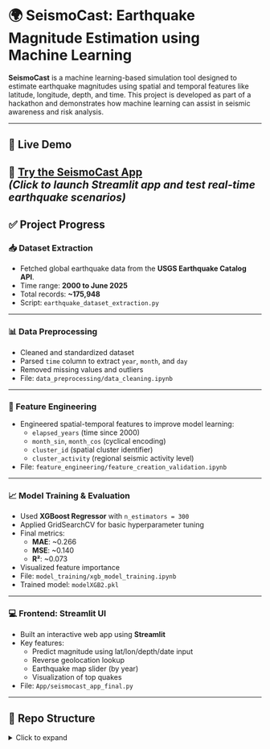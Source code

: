 # 🌍 SeismoCast: Earthquake Magnitude Estimation using Machine Learning

**SeismoCast** is a machine learning-based simulation tool designed to estimate earthquake magnitudes using spatial and temporal features like latitude, longitude, depth, and time. This project is developed as part of a hackathon and demonstrates how machine learning can assist in seismic awareness and risk analysis.

---

## 🚀 Live Demo

🔗 [Try the SeismoCast App](https://techrx-seismocast-deployed.streamlit.app/)  
*(Click to launch Streamlit app and test real-time earthquake scenarios)*
---

## ✅ Project Progress

### 📥 Dataset Extraction
- Fetched global earthquake data from the **USGS Earthquake Catalog API**.
- Time range: **2000 to June 2025**
- Total records: **~175,948**
- Script: `earthquake_dataset_extraction.py`

---

### 📊 Data Preprocessing
- Cleaned and standardized dataset
- Parsed `time` column to extract `year`, `month`, and `day`
- Removed missing values and outliers
- File: `data_preprocessing/data_cleaning.ipynb`

---

### 🧠 Feature Engineering
- Engineered spatial-temporal features to improve model learning:
  - `elapsed_years` (time since 2000)
  - `month_sin`, `month_cos` (cyclical encoding)
  - `cluster_id` (spatial cluster identifier)
  - `cluster_activity` (regional seismic activity level)
- File: `feature_engineering/feature_creation_validation.ipynb`

---

### 📈 Model Training & Evaluation
- Used **XGBoost Regressor** with `n_estimators = 300`
- Applied GridSearchCV for basic hyperparameter tuning
- Final metrics:
  - **MAE**: ~0.266  
  - **MSE**: ~0.140  
  - **R²**: ~0.073
- Visualized feature importance
- File: `model_training/xgb_model_training.ipynb`
- Trained model: `modelXGB2.pkl`

---

### 💻 Frontend: Streamlit UI
- Built an interactive web app using **Streamlit**
- Key features:
  - Predict magnitude using lat/lon/depth/date input
  - Reverse geolocation lookup
  - Earthquake map slider (by year)
  - Visualization of top quakes
- File: `App/seismocast_app_final.py`

---

## 📁 Repo Structure
<details>
<summary>Click to expand</summary>

<br>

```text
SeismoCast/
├── Data_Preprocessing/
│   └── data_cleaning_eda.ipynb                # Initial EDA and data cleaning
│
├── Feature_Engineering/
│   └── feature_creation_validation.ipynb      # Feature derivation and correlation validation
│
├── dataset/
│   └── usgs_earthquake_data_2000_2025.csv     # Fetched USGS dataset
│
├── scripts/
│   └── earthquake_dataset_extraction.py       # Script for USGS API data fetching
|
├── Model_Building/
│   └── Model_Training.py
│
├── app/
│   ├── seismocast_app.py
│   ├── modelXGB_final.pkl
│   └── df_streamlit.csv
├── requirements.txt
│
└── README.md
</details> 
